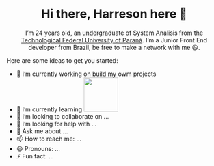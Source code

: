 <h1 align="center">Hi there, Harreson here 👋</h1>


<p align="center">I’m 24 years old, an undergraduate of System Analisis from the <a target="_blank" href="http://www.utfpr.edu.br/">Technological Federal University of Paraná</a>. I’m a Junior Front End developer from Brazil, be free to make a network with me 😃.</p>

Here are some ideas to get you started:

- 🔭 I’m currently working on build my owm projects
- 🌱 I’m currently learning <img width="80px" src="https://img.shields.io/badge/Node.js-339933?style=for-the-badge&logo=nodedotjs&logoColor=white">
- 👯 I’m looking to collaborate on ...
- 🤔 I’m looking for help with ...
- 💬 Ask me about ...
- 📫 How to reach me: ...
- 😄 Pronouns: ...
- ⚡ Fun fact: ...


